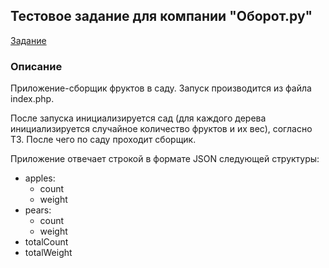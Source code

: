 ## Тестовое задание для компании "Оборот.ру"

[Задание](https://docs.google.com/document/d/1Kkam80Se3T21vOUAcd52G8xHS9ITIbX7orVezXXKvVY/edit)

### Описание
Приложение-сборщик фруктов в саду. Запуск производится из файла index.php.

После запуска инициализируется сад (для каждого дерева инициализируется случайное количество фруктов и их вес), согласно ТЗ. После чего по саду проходит сборщик.

Приложение отвечает строкой в формате JSON следующей структуры:
* apples:
  * count
  * weight
* pears:
  * count
  * weight
* totalCount
* totalWeight